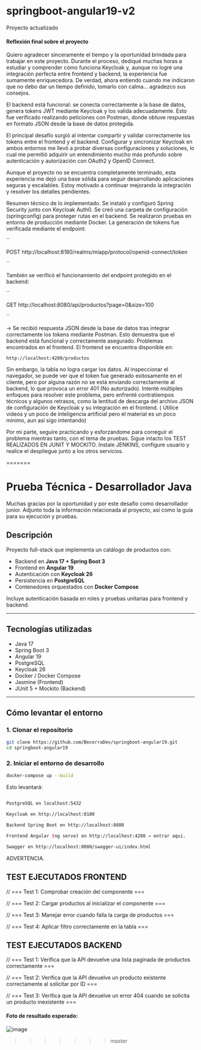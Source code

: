 
# springboot-angular19-v2
Proyecto actualizado

#### Reflexión final sobre el proyecto ####

Quiero agradecer sinceramente el tiempo y la oportunidad brindada para trabajar en este proyecto. Durante el proceso, dediqué muchas horas a estudiar y comprender cómo funciona Keycloak y, aunque no logré una integración perfecta entre frontend y backend, la experiencia fue sumamente enriquecedora. De verdad, ahora entiendo cuando me indicaron que no debo dar un tiempo definido, tomarlo con calma... agradezco sus consejos.

El backend está funcional: se conecta correctamente a la base de datos, genera tokens JWT mediante Keycloak y los valida adecuadamente. Esto fue verificado realizando peticiones con Postman, donde obtuve respuestas en formato JSON desde la base de datos protegida.

El principal desafío surgió al intentar compartir y validar correctamente los tokens entre el frontend y el backend. Configurar y sincronizar Keycloak en ambos entornos me llevó a probar diversas configuraciones y soluciones, lo cual me permitió adquirir un entendimiento mucho más profundo sobre autenticación y autorización con OAuth2 y OpenID Connect.

Aunque el proyecto no se encuentra completamente terminado, esta experiencia me dejó una base sólida para seguir desarrollando aplicaciones seguras y escalables. Estoy motivado a continuar mejorando la integración y resolver los detalles pendientes.

Resumen técnico de lo implementado. Se instaló y configuró Spring Security junto con Keycloak Auth0. Se creó una carpeta de configuración (springconfig) para proteger rutas en el backend. Se realizaron pruebas en entorno de producción mediante Docker. La generación de tokens fue verificada mediante el endpoint:

``

POST http://localhost:8180/realms/miapp/protocol/openid-connect/token

``

También se verificó el funcionamiento del endpoint protegido en el backend:

``

GET http://localhost:8080/api/productos?page=0&size=100

``

→ Se recibió respuesta JSON desde la base de datos tras integrar correctamente los tokens mediante Postman. Esto demuestra que el backend está funcional y correctamente asegurado.
Problemas encontrados en el frontend. El frontend se encuentra disponible en:

``
http://localhost:4200/productos
``

Sin embargo, la tabla no logra cargar los datos. Al inspeccionar el navegador, se puede ver que el token fue generado exitosamente en el cliente, pero por alguna razón no se está enviando correctamente al backend, lo que provoca un error 401 (No autorizado). Intenté múltiples enfoques para resolver este problema, pero enfrenté contratiempos técnicos y algunos retrasos, como la lentitud de descarga del archivo JSON de configuración de Keycloak y su integración en el frontend. ( Utilice videos y un poco de inteligencia artificial pero el material es un poco minimo, aun así sigo intentando)

Por mi parte, seguire practicando y esforzandome para correguir el problema mientras tanto, con el tema de pruebas. Sigue intacto los TEST REALIZADOS EN JUNIT Y MOCKITO. 
Instale JENKINS, configure usuario y realice el despliegue junto a los otros servicios. 



=======
# Prueba Técnica - Desarrollador Java

Muchas gracias por la oportunidad y por este desafío como desarrollador junior. Adjunto toda la información relacionada al proyecto, así como la guía para su ejecución y pruebas.

## Descripción

Proyecto full-stack que implementa un catálogo de productos con:

- Backend en **Java 17 + Spring Boot 3**  
- Frontend en **Angular 19**  
- Autenticación con **Keycloak 26**  
- Persistencia en **PostgreSQL**  
- Contenedores orquestados con **Docker Compose**  

Incluye autenticación basada en roles y pruebas unitarias para frontend y backend.

---

## Tecnologías utilizadas

- Java 17  
- Spring Boot 3  
- Angular 19  
- PostgreSQL  
- Keycloak 26  
- Docker / Docker Compose  
- Jasmine (Frontend)  
- JUnit 5 + Mockito (Backend)  

---

## Cómo levantar el entorno

### 1. Clonar el repositorio

```bash
git clone https://github.com/BecerraDev/springboot-angular19.git
cd springboot-angular19
```

### 2. Iniciar el entorno de desarrollo
```bash
docker-compose up --build
```
Esto levantará: 

```bash

PostgreSQL en localhost:5432

Keycloak en http://localhost:8180

Backend Spring Boot en http://localhost:8080

Frontend Angular (ng serve) en http://localhost:4200 → entrar aquí.

Swagger en http://localhost:8080/swagger-ui/index.html

```

ADVERTENCIA.



## TEST EJECUTADOS FRONTEND

  // === Test 1: Comprobar creación del componente ===

  // === Test 2: Cargar productos al inicializar el componente ===

  // === Test 3: Manejar error cuando falla la carga de productos ===

  // === Test 4: Aplicar filtro correctamente en la tabla ===

## TEST EJECUTADOS BACKEND

  // === Test 1:  Verifica que la API devuelve una lista paginada de productos correctamente === 

  // === Test 2: Verifica que la API devuelve un producto existente correctamente al solicitar por ID ===

  // === Test 3: Verifica que la API devuelve un error 404 cuando se solicita un producto inexistente ===


  #### Foto de resultado esperado: ####

  ![image](https://github.com/user-attachments/assets/9365da2e-65e0-4cc3-8aee-ab2bf9835724)





>>>>>>> master
